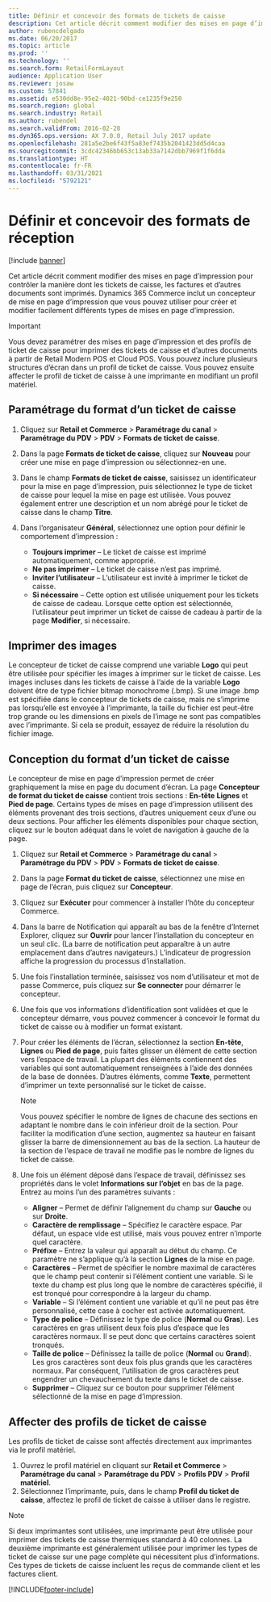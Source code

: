 ```yaml
---
title: Définir et concevoir des formats de tickets de caisse
description: Cet article décrit comment modifier des mises en page d’impression pour contrôler la manière dont les tickets de caisse, les factures et d’autres documents sont imprimés. Dynamics 365 Commerce comprend un concepteur de mise en page d’impression que vous pouvez utiliser pour créer et modifier facilement différents types de mises en page d’impression.
author: rubencdelgado
ms.date: 06/20/2017
ms.topic: article
ms.prod: ''
ms.technology: ''
ms.search.form: RetailFormLayout
audience: Application User
ms.reviewer: josaw
ms.custom: 57841
ms.assetid: e530dd8e-95e2-4021-90bd-ce1235f9e250
ms.search.region: global
ms.search.industry: Retail
ms.author: rubendel
ms.search.validFrom: 2016-02-28
ms.dyn365.ops.version: AX 7.0.0, Retail July 2017 update
ms.openlocfilehash: 281a5e2be6f43f5a83ef7435b2041423dd5d4caa
ms.sourcegitcommit: 3cdc42346bb653c13ab33a7142dbb7969f1f6dda
ms.translationtype: HT
ms.contentlocale: fr-FR
ms.lasthandoff: 03/31/2021
ms.locfileid: "5792121"
---
```

# <a name="set-up-and-design-receipt-formats"></a>Définir et concevoir des formats de réception

[!include [banner](includes/banner.md)]

Cet article décrit comment modifier des mises en page d’impression pour contrôler la manière dont les tickets de caisse, les factures et d’autres documents sont imprimés. Dynamics 365 Commerce inclut un concepteur de mise en page d’impression que vous pouvez utiliser pour créer et modifier facilement différents types de mises en page d’impression.

> [!IMPORTANT]
> Vous devez paramétrer des mises en page d’impression et des profils de ticket de caisse pour imprimer des tickets de caisse et d’autres documents à partir de Retail Modern POS et Cloud POS. Vous pouvez inclure plusieurs structures d’écran dans un profil de ticket de caisse. Vous pouvez ensuite affecter le profil de ticket de caisse à une imprimante en modifiant un profil matériel.

## <a name="set-up-a-receipt-format"></a>Paramétrage du format d’un ticket de caisse

1. Cliquez sur **Retail et Commerce** &gt; **Paramétrage du canal** &gt; **Paramétrage du PDV** &gt; **PDV** &gt; **Formats de ticket de caisse**.
2. Dans la page **Formats de ticket de caisse**, cliquez sur **Nouveau** pour créer une mise en page d’impression ou sélectionnez-en une.
3. Dans le champ **Formats de ticket de caisse**, saisissez un identificateur pour la mise en page d’impression, puis sélectionnez le type de ticket de caisse pour lequel la mise en page est utilisée. Vous pouvez également entrer une description et un nom abrégé pour le ticket de caisse dans le champ **Titre**.
4. Dans l’organisateur **Général**, sélectionnez une option pour définir le comportement d’impression :

    - **Toujours imprimer** – Le ticket de caisse est imprimé automatiquement, comme approprié.
    - **Ne pas imprimer** – Le ticket de caisse n’est pas imprimé.
    - **Inviter l’utilisateur** – L’utilisateur est invité à imprimer le ticket de caisse.
    - **Si nécessaire** – Cette option est utilisée uniquement pour les tickets de caisse de cadeau. Lorsque cette option est sélectionnée, l’utilisateur peut imprimer un ticket de caisse de cadeau à partir de la page **Modifier**, si nécessaire.

## <a name="print-images"></a>Imprimer des images

Le concepteur de ticket de caisse comprend une variable **Logo** qui peut être utilisée pour spécifier les images à imprimer sur le ticket de caisse. Les images incluses dans les tickets de caisse à l’aide de la variable **Logo** doivent être de type fichier bitmap monochrome (.bmp). Si une image .bmp est spécifiée dans le concepteur de tickets de caisse, mais ne s’imprime pas lorsqu’elle est envoyée à l’imprimante, la taille du fichier est peut-être trop grande ou les dimensions en pixels de l’image ne sont pas compatibles avec l’imprimante. Si cela se produit, essayez de réduire la résolution du fichier image.   

## <a name="design-a-receipt-format"></a>Conception du format d’un ticket de caisse

Le concepteur de mise en page d’impression permet de créer graphiquement la mise en page du document d’écran. La page **Concepteur de format du ticket de caisse** contient trois sections : **En-tête** **Lignes** et **Pied de page**. Certains types de mises en page d’impression utilisent des éléments provenant des trois sections, d’autres uniquement ceux d’une ou deux sections. Pour afficher les éléments disponibles pour chaque section, cliquez sur le bouton adéquat dans le volet de navigation à gauche de la page.

1. Cliquez sur **Retail et Commerce** &gt; **Paramétrage du canal** &gt; **Paramétrage du PDV** &gt; **PDV** &gt; **Formats de ticket de caisse**.
2. Dans la page **Format du ticket de caisse**, sélectionnez une mise en page de l’écran, puis cliquez sur **Concepteur**.
3. Cliquez sur **Exécuter** pour commencer à installer l’hôte du concepteur Commerce.
4. Dans la barre de Notification qui apparaît au bas de la fenêtre d’Internet Explorer, cliquez sur **Ouvrir** pour lancer l’installation du concepteur en un seul clic. (La barre de notification peut apparaître à un autre emplacement dans d’autres navigateurs.) L’indicateur de progression affiche la progression du processus d’installation.
5. Une fois l’installation terminée, saisissez vos nom d’utilisateur et mot de passe Commerce, puis cliquez sur **Se connecter** pour démarrer le concepteur.
6. Une fois que vos informations d’identification sont validées et que le concepteur démarre, vous pouvez commencer à concevoir le format du ticket de caisse ou à modifier un format existant.
7. Pour créer les éléments de l’écran, sélectionnez la section **En-tête**, **Lignes** ou **Pied de page**, puis faites glisser un élément de cette section vers l’espace de travail. La plupart des éléments contiennent des variables qui sont automatiquement renseignées à l’aide des données de la base de données. D’autres éléments, comme **Texte**, permettent d’imprimer un texte personnalisé sur le ticket de caisse.

    > [!NOTE]
    > Vous pouvez spécifier le nombre de lignes de chacune des sections en adaptant le nombre dans le coin inférieur droit de la section. Pour faciliter la modification d’une section, augmentez sa hauteur en faisant glisser la barre de dimensionnement au bas de la section. La hauteur de la section de l’espace de travail ne modifie pas le nombre de lignes du ticket de caisse.

8. Une fois un élément déposé dans l’espace de travail, définissez ses propriétés dans le volet **Informations sur l’objet** en bas de la page. Entrez au moins l’un des paramètres suivants :

    - **Aligner** – Permet de définir l’alignement du champ sur **Gauche** ou sur **Droite**.
    - **Caractère de remplissage** – Spécifiez le caractère espace. Par défaut, un espace vide est utilisé, mais vous pouvez entrer n’importe quel caractère.
    - **Préfixe** – Entrez la valeur qui apparaît au début du champ. Ce paramètre ne s’applique qu’à la section **Lignes** de la mise en page.
    - **Caractères** – Permet de spécifier le nombre maximal de caractères que le champ peut contenir si l’élément contient une variable. Si le texte du champ est plus long que le nombre de caractères spécifié, il est tronqué pour correspondre à la largeur du champ.
    - **Variable** – Si l’élément contient une variable et qu’il ne peut pas être personnalisé, cette case à cocher est activée automatiquement.
    - **Type de police** – Définissez le type de police (**Normal** ou **Gras**). Les caractères en gras utilisent deux fois plus d’espace que les caractères normaux. Il se peut donc que certains caractères soient tronqués.
    - **Taille de police** – Définissez la taille de police (**Normal** ou **Grand**). Les gros caractères sont deux fois plus grands que les caractères normaux. Par conséquent, l’utilisation de gros caractères peut engendrer un chevauchement du texte dans le ticket de caisse.
    - **Supprimer** – Cliquez sur ce bouton pour supprimer l’élément sélectionné de la mise en page d’impression.

## <a name="assign-receipt-profiles"></a>Affecter des profils de ticket de caisse

Les profils de ticket de caisse sont affectés directement aux imprimantes via le profil matériel.

1. Ouvrez le profil matériel en cliquant sur **Retail et Commerce** &gt; **Paramétrage du canal** &gt; **Paramétrage du PDV** &gt; **Profils PDV** &gt; **Profil matériel**.
2. Sélectionnez l’imprimante, puis, dans le champ **Profil du ticket de caisse**, affectez le profil de ticket de caisse à utiliser dans le registre.

> [!NOTE]
> Si deux imprimantes sont utilisées, une imprimante peut être utilisée pour imprimer des tickets de caisse thermiques standard à 40 colonnes. La deuxième imprimante est généralement utilisée pour imprimer les types de ticket de caisse sur une page complète qui nécessitent plus d’informations. Ces types de tickets de caisse incluent les reçus de commande client et les factures client.


[!INCLUDE[footer-include](../includes/footer-banner.md)]